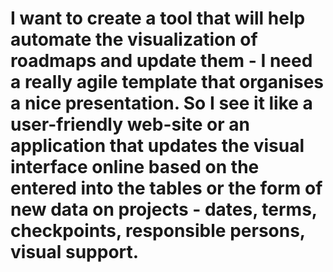 # I want to create a tool that will help automate the visualization of roadmaps and update them - I need a really agile template that organises a nice presentation. So I see it like a user-friendly web-site or an application that updates the visual interface online based on the entered into the tables or the form of new data on projects - dates, terms, checkpoints, responsible persons, visual support.

